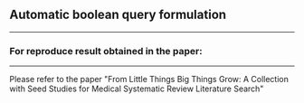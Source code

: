 ## Automatic boolean query formulation

***

### For reproduce result obtained in the paper:

***

Please refer to the paper "From Little Things Big Things Grow: A Collection with Seed Studies for Medical Systematic Review Literature Search"


